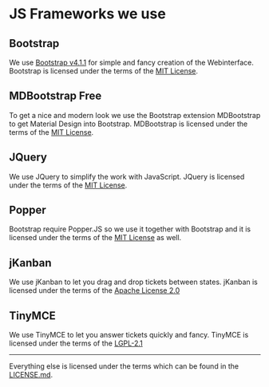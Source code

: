 # JS Frameworks we use

## Bootstrap
We use [Bootstrap v4.1.1](https://getbootstrap.com/) for simple and fancy creation of the Webinterface.
Bootstrap is licensed under the terms of the [MIT License](https://github.com/twbs/bootstrap/blob/master/LICENSE).

## MDBootstrap Free
To get a nice and modern look we use the Bootstrap extension MDBootstrap to get Material Design into Bootstrap.
MDBootstrap is licensed under the terms of the [MIT License](https://mdbootstrap.com/license/).

## JQuery
We use JQuery to simplify the work with JavaScript. JQuery is licensed under the terms of the [MIT License](https://github.com/jquery/jquery/blob/master/LICENSE.txt).

## Popper
Bootstrap require Popper.JS so we use it together with Bootstrap and it is licensed under the terms of the [MIT License](https://github.com/FezVrasta/popper.js/blob/master/LICENSE.md) as well.

## jKanban
We use jKanban to let you drag and drop tickets between states. jKanban is licensed under the terms of the [Apache License 2.0](https://github.com/riktar/jkanban/blob/master/LICENSE)

## TinyMCE
We use TinyMCE to let you answer tickets quickly and fancy. TinyMCE is licensed under the terms of the [LGPL-2.1](https://github.com/tinymce/tinymce/blob/master/LICENSE.TXT)

---
Everything else is licensed under the terms which can be found in the [LICENSE.md](/LICENSE.md).
